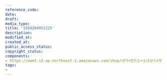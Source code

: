 ```yaml
---
reference_code: 
date: 
draft: 
media_type: 
title: '1569204951225'
description: 
modified_at: 
created_at: 
public_access_status: 
copyright_status: 
components:
- https://wwm3.s3.ap-northeast-2.amazonaws.com/shop/내가+만드는+소녀상(나무)/나무소녀상/소녀상/1569204951225.jpg
tags:
- 
---
```

